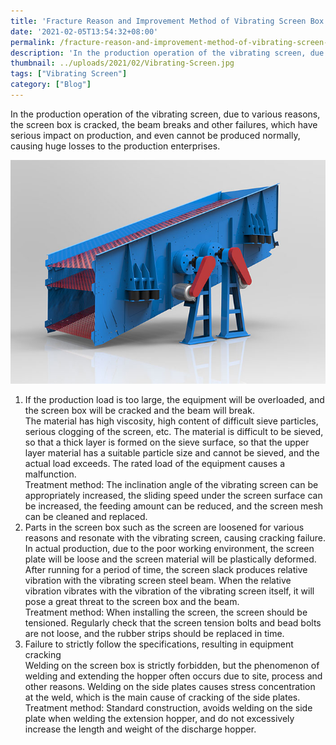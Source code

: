 ```yaml
---
title: 'Fracture Reason and Improvement Method of Vibrating Screen Box Cracking and Beam Breakage'
date: '2021-02-05T13:54:32+08:00'
permalink: /fracture-reason-and-improvement-method-of-vibrating-screen-box-cracking-and-beam-breakage
description: 'In the production operation of the vibrating screen, due to various reasons, the screen box is cracked, the beam breaks and other failures, which have serious impact on production, and even cannot be produced normally, causing huge losses to the production enterprises.'
thumbnail: ../uploads/2021/02/Vibrating-Screen.jpg
tags: ["Vibrating Screen"]
category: ["Blog"]
---
```

In the production operation of the vibrating screen, due to various reasons, the screen box is cracked, the beam breaks and other failures, which have serious impact on production, and even cannot be produced normally, causing huge losses to the production enterprises.

![Vibrating Screen](./images/Vibrating-Screen.jpg)

1. If the production load is too large, the equipment will be overloaded, and the screen box will be cracked and the beam will break.  
  The material has high viscosity, high content of difficult sieve particles, serious clogging of the screen, etc. The material is difficult to be sieved, so that a thick layer is formed on the sieve surface, so that the upper layer material has a suitable particle size and cannot be sieved, and the actual load exceeds. The rated load of the equipment causes a malfunction.  
  Treatment method: The inclination angle of the vibrating screen can be appropriately increased, the sliding speed under the screen surface can be increased, the feeding amount can be reduced, and the screen mesh can be cleaned and replaced.
2. Parts in the screen box such as the screen are loosened for various reasons and resonate with the vibrating screen, causing cracking failure.  
  In actual production, due to the poor working environment, the screen plate will be loose and the screen material will be plastically deformed. After running for a period of time, the screen slack produces relative vibration with the vibrating screen steel beam. When the relative vibration vibrates with the vibration of the vibrating screen itself, it will pose a great threat to the screen box and the beam.  
  Treatment method: When installing the screen, the screen should be tensioned. Regularly check that the screen tension bolts and bead bolts are not loose, and the rubber strips should be replaced in time.
3. Failure to strictly follow the specifications, resulting in equipment cracking  
  Welding on the screen box is strictly forbidden, but the phenomenon of welding and extending the hopper often occurs due to site, process and other reasons. Welding on the side plates causes stress concentration at the weld, which is the main cause of cracking of the side plates.  
  Treatment method: Standard construction, avoids welding on the side plate when welding the extension hopper, and do not excessively increase the length and weight of the discharge hopper.